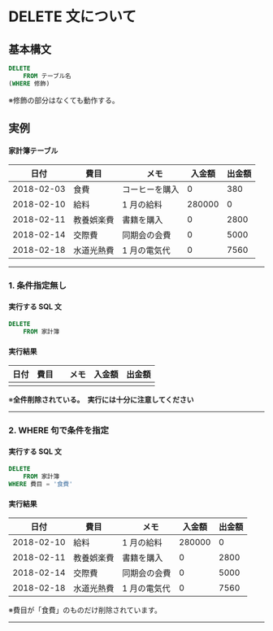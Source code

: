# DELETE 文について

## 基本構文

```sql
DELETE
    FROM テーブル名
(WHERE 修飾)
```

※修飾の部分はなくても動作する。

## 実例

#### 家計簿テーブル

| 日付       | 費目       | 　メモ         | 入金額 | 出金額 |
| ---------- | ---------- | -------------- | ------ | ------ |
| 2018-02-03 | 食費       | コーヒーを購入 | 0      | 380    |
| 2018-02-10 | 給料       | 1 月の給料     | 280000 | 0      |
| 2018-02-11 | 教養娯楽費 | 書籍を購入     | 0      | 2800   |
| 2018-02-14 | 交際費     | 同期会の会費   | 0      | 5000   |
| 2018-02-18 | 水道光熱費 | 1 月の電気代   | 0      | 7560   |

---

### 1. 条件指定無し

#### 実行する SQL 文

```sql
DELETE
    FROM 家計簿
```

#### 実行結果

| 日付 | 費目 | 　メモ | 入金額 | 出金額 |
| ---- | ---- | ------ | ------ | ------ |
|      |      |        |        |        |

※**全件削除されている。　実行には十分に注意してください**

---

### 2. WHERE 句で条件を指定

#### 実行する SQL 文

```sql
DELETE
    FROM 家計簿
WHERE 費目 = '食費'
```

#### 実行結果

| 日付       | 費目       | 　メモ       | 入金額 | 出金額 |
| ---------- | ---------- | ------------ | ------ | ------ |
| 2018-02-10 | 給料       | 1 月の給料   | 280000 | 0      |
| 2018-02-11 | 教養娯楽費 | 書籍を購入   | 0      | 2800   |
| 2018-02-14 | 交際費     | 同期会の会費 | 0      | 5000   |
| 2018-02-18 | 水道光熱費 | 1 月の電気代 | 0      | 7560   |

※費目が「食費」のものだけ削除されています。

---
